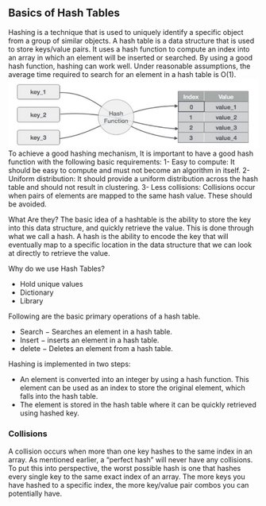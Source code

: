 ## Basics of Hash Tables
Hashing is a technique that is used to uniquely identify a specific object from a group of similar objects.
A hash table is a data structure that is used to store keys/value pairs. It uses a hash function to compute an index into an array in which an element will be inserted or searched. By using a good hash function, hashing can work well. Under reasonable assumptions, the average time required to search for an element in a hash table is O(1).
![](./dddddddd.PNG)
To achieve a good hashing mechanism, It is important to have a good hash function with the following basic requirements:
1- Easy to compute: It should be easy to compute and must not become an algorithm in itself.
2- Uniform distribution: It should provide a uniform distribution across the hash table and should not result in clustering.
3- Less collisions: Collisions occur when pairs of elements are mapped to the same hash value. These should be avoided.

What Are they? 
The basic idea of a hashtable is the ability to store the key into this data structure, and quickly retrieve the value. This is done through what we call a hash. A hash is the ability to encode the key that will eventually map to a specific location in the data structure that we can look at directly to retrieve the value.

Why do we use Hash Tables?
- Hold unique values
- Dictionary
- Library

Following are the basic primary operations of a hash table.
- Search − Searches an element in a hash table.
- Insert − inserts an element in a hash table.
- delete − Deletes an element from a hash table.


Hashing is implemented in two steps:
- An element is converted into an integer by using a hash function. This element can be used as an index to store the original element, which falls into the hash table.
- The element is stored in the hash table where it can be quickly retrieved using hashed key.

### Collisions
A collision occurs when more than one key hashes to the same index in an array. As mentioned earlier, a “perfect hash” will never have any collisions. To put this into perspective, the worst possible hash is one that hashes every single key to the same exact index of an array. The more keys you have hashed to a specific index, the more key/value pair combos you can potentially have.

